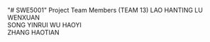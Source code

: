 "# SWE5001" 
Project Team Members (TEAM 13)
LAO HANTING	
LU WENXUAN			
SONG YINRUI
WU HAOYI				
ZHANG HAOTIAN
